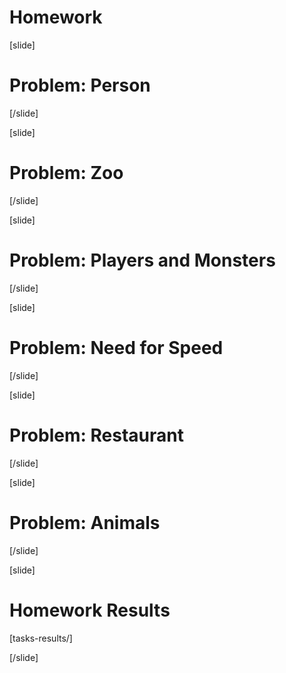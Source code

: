 # Homework

[slide]
# Problem: Person
[/slide]

[slide]
# Problem: Zoo
[/slide]

[slide]
# Problem: Players and Monsters
[/slide]

[slide]
# Problem: Need for Speed
[/slide]

[slide]
# Problem: Restaurant
[/slide]

[slide]
# Problem: Animals
[/slide]

[slide]
# Homework Results
[tasks-results/]

[/slide]